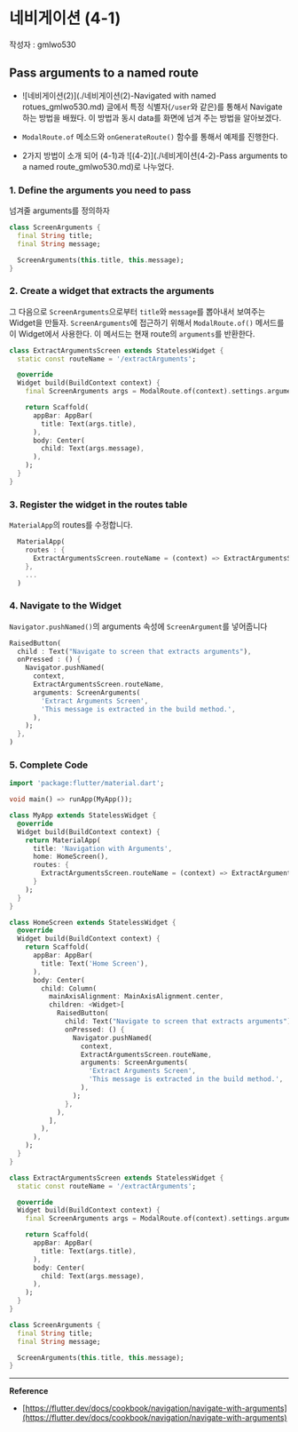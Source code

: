 # 네비게이션 (4-1)

작성자 : gmlwo530

## Pass arguments to a named route

- ![네비게이션(2)](./네비게이션(2)-Navigated with named rotues_gmlwo530.md) 글에서 특정 식별자(`/user`와 같은)를 통해서 Navigate 하는 방법을 배웠다. 이 방법과 동시 data를 화면에 넘겨 주는 방법을 알아보겠다.

- `ModalRoute.of` 메소드와 `onGenerateRoute()` 함수를 통해서 예제를 진행한다.

- 2가지 방법이 소개 되어 (4-1)과 ![(4-2)](./네비게이션(4-2)-Pass arguments to a named route_gmlwo530.md)로 나누었다.

### 1. Define the arguments you need to pass

넘겨줄 arguments를 정의하자

```dart
class ScreenArguments {
  final String title;
  final String message;

  ScreenArguments(this.title, this.message);
}
```

### 2. Create a widget that extracts the arguments

그 다음으로 `ScreenArguments`으로부터 `title`와 `message`를 뽑아내서 보여주는 Widget을 만들자.
`ScreenArguments`에 접근하기 위해서 `ModalRoute.of()` 메서드를 이 Widget에서 사용한다.
이 메서드는 현재 route의 `arguments`를 반환한다.

```dart
class ExtractArgumentsScreen extends StatelessWidget {
  static const routeName = '/extractArguments';

  @override
  Widget build(BuildContext context) {
    final ScreenArguments args = ModalRoute.of(context).settings.arguments;

    return Scaffold(
      appBar: AppBar(
        title: Text(args.title),
      ),
      body: Center(
        child: Text(args.message),
      ),
    );
  }
}
```

### 3. Register the widget in the routes table

`MaterialApp`의 routes를 수정합니다.

```dart
  MaterialApp(
    routes : {
      ExtractArgumentsScreen.routeName = (context) => ExtractArgumentsScreen(),
    },
    ...
  )
```

### 4. Navigate to the Widget

`Navigator.pushNamed()`의 arguments 속성에 `ScreenArgument`를 넣어줍니다

```dart
RaisedButton(
  child : Text("Navigate to screen that extracts arguments"),
  onPressed : () {
    Navigator.pushNamed(
      context,
      ExtractArgumentsScreen.routeName,
      arguments: ScreenArguments(
        'Extract Arguments Screen',
        'This message is extracted in the build method.',
      ),
    );
  },
)
```

### 5. Complete Code

```dart
import 'package:flutter/material.dart';

void main() => runApp(MyApp());

class MyApp extends StatelessWidget {
  @override
  Widget build(BuildContext context) {
    return MaterialApp(
      title: 'Navigation with Arguments',
      home: HomeScreen(),
      routes: {
        ExtractArgumentsScreen.routeName = (context) => ExtractArgumentsScreen(),
      }
    );
  }
}

class HomeScreen extends StatelessWidget {
  @override
  Widget build(BuildContext context) {
    return Scaffold(
      appBar: AppBar(
        title: Text('Home Screen'),
      ),
      body: Center(
        child: Column(
          mainAxisAlignment: MainAxisAlignment.center,
          children: <Widget>[
            RaisedButton(
              child: Text("Navigate to screen that extracts arguments"),
              onPressed: () {
                Navigator.pushNamed(
                  context,
                  ExtractArgumentsScreen.routeName,
                  arguments: ScreenArguments(
                    'Extract Arguments Screen',
                    'This message is extracted in the build method.',
                  ),
                );
              },
            ),
          ],
        ),
      ),
    );
  }
}

class ExtractArgumentsScreen extends StatelessWidget {
  static const routeName = '/extractArguments';

  @override
  Widget build(BuildContext context) {
    final ScreenArguments args = ModalRoute.of(context).settings.arguments;

    return Scaffold(
      appBar: AppBar(
        title: Text(args.title),
      ),
      body: Center(
        child: Text(args.message),
      ),
    );
  }
}

class ScreenArguments {
  final String title;
  final String message;

  ScreenArguments(this.title, this.message);
}
```

---

**Reference**

- [https://flutter.dev/docs/cookbook/navigation/navigate-with-arguments](https://flutter.dev/docs/cookbook/navigation/navigate-with-arguments)
